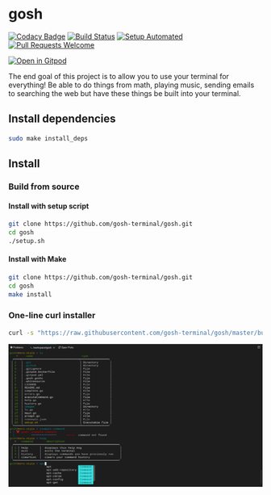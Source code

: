 # gosh

[![Codacy Badge](https://api.codacy.com/project/badge/Grade/e77cb20b738d47138194279fa764990c)](https://www.codacy.com/manual/seanhellum45/gosh?utm_source=github.com&utm_medium=referral&utm_content=gosh-terminal/gosh&utm_campaign=Badge_Grade)
[![Build Status](https://travis-ci.org/gosh-terminal/gosh.svg?branch=master)](https://travis-ci.org/gosh-terminal/gosh)
[![Setup Automated](https://img.shields.io/badge/setup-automated-blue?logo=gitpod)](https://gitpod.io/from-referrer/)
[![Pull Requests Welcome](https://img.shields.io/badge/PRs-welcome-brightgreen.svg)](http://makeapullrequest.com)

[![Open in Gitpod](https://gitpod.io/button/open-in-gitpod.svg)](https://gitpod.io/#https://github.com/gosh-terminal/gosh)

The end goal of this project is to allow you to use your terminal for
everything! Be able to do things from math, playing music, sending emails to
searching the web but have these things be built into your terminal.

## Install dependencies

```bash
sudo make install_deps
```

## Install

### Build from source

#### Install with setup script

```bash
git clone https://github.com/gosh-terminal/gosh.git
cd gosh
./setup.sh
```

#### Install with Make

```bash
git clone https://github.com/gosh-terminal/gosh.git
cd gosh
make install
```

### One-line curl installer

```bash
curl -s "https://raw.githubusercontent.com/gosh-terminal/gosh/master/build" | sh
```

![Example of goshell](https://github.com/gosh-terminal/gosh/blob/master/images/example.png?raw=true)
